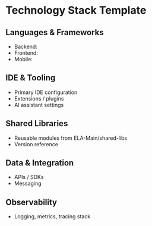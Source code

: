 # Technology Stack Template

## Languages & Frameworks
- Backend:
- Frontend:
- Mobile:

## IDE & Tooling
- Primary IDE configuration
- Extensions / plugins
- AI assistant settings

## Shared Libraries
- Reusable modules from ELA-Main/shared-libs
- Version reference

## Data & Integration
- APIs / SDKs
- Messaging

## Observability
- Logging, metrics, tracing stack

